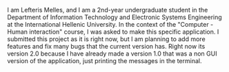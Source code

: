 I am Lefteris Melles, and I am a 2nd-year undergraduate student in the Department of Information Technology and Electronic Systems Engineering at the International Hellenic University.
In the context of the "Computer - Human interaction" course, I was asked to make this specific application.
I submitted this project as it is right now, but I am planning to add more features and fix many bugs that the current version has.
Right now its version 2.0 because I have already made a version 1.0 that was a non GUI version of the application, just printing the messages in the terminal.
